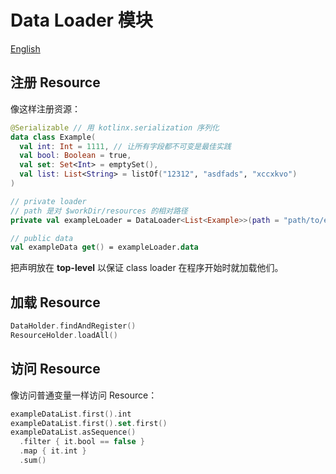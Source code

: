 # Data Loader 模块

[English](README.md)

## 注册 Resource

像这样注册资源：

```kotlin
@Serializable // 用 kotlinx.serialization 序列化
data class Example(
  val int: Int = 1111, // 让所有字段都不可变是最佳实践 
  val bool: Boolean = true,
  val set: Set<Int> = emptySet(),
  val list: List<String> = listOf("12312", "asdfads", "xccxkvo")
)

// private loader
// path 是对 $workDir/resources 的相对路径
private val exampleLoader = DataLoader<List<Example>>(path = "path/to/example.json")  

// public data
val exampleData get() = exampleLoader.data
```

把声明放在 **top-level** 以保证 class loader 在程序开始时就加载他们。

## 加载 Resource

```kotlin
DataHolder.findAndRegister()
ResourceHolder.loadAll()
```

## 访问 Resource

像访问普通变量一样访问 Resource：

```kotlin
exampleDataList.first().int
exampleDataList.first().set.first()
exampleDataList.asSequence()
  .filter { it.bool == false }
  .map { it.int }
  .sum()
```
